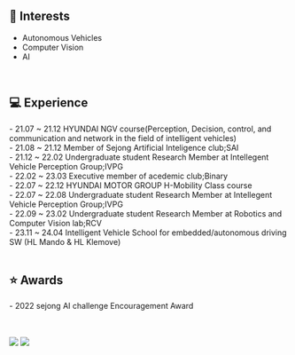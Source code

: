 <!---
- 👋 
- 👀 I’m interested in ...
- 🌱 I’m currently learning ...
- 💞️ I’m looking to collaborate on ...
- 📫 How to reach me ...
--->



<!---
Dobarri/Dobarri is a ✨ special ✨ repository because its `README.md` (this file) appears on your GitHub profile.
You can click the Preview link to take a look at your changes.
--->


<h2>🌱 Interests</h2>

- Autonomous Vehicles
- Computer Vision
- AI

<br>
<h2>💻 Experience</h2>
- 21.07 ~ 21.12   HYUNDAI NGV course(Perception, Decision, control, and communication and network in the field of intelligent vehicles)<br>
- 21.08 ~ 21.12   Member of Sejong Artificial Inteligence club;SAI<br>
- 21.12 ~ 22.02 	Undergraduate student Research Member at Intellegent Vehicle Perception Group;IVPG<br>
- 22.02 ~ 23.03   Executive member of acedemic club;Binary<br>
- 22.07 ~ 22.12   HYUNDAI MOTOR GROUP H-Mobility Class course<br>
- 22.07 ~ 22.08	 Undergraduate student Research Member at Intellegent Vehicle Perception Group;IVPG<br>
- 22.09 ~ 23.02  Undergraduate student Research Member at Robotics and Computer Vision lab;RCV<br>
- 23.11 ~ 24.04   Intelligent Vehicle School for embedded/autonomous driving SW (HL Mando & HL Klemove) <br>

<br>
<h2>⭐️ Awards</h2>
- 2022 sejong AI challenge Encouragement Award<br>

<br><br>
<a href="https://mail.google.com/mail/u/0/?tab=rm&ogbl#inbox"><img src="https://img.shields.io/badge/Gmail-EA4335?style=flat-square&logo=Gmail&logoColor=white"></a>  <a href="https://dobarri-ai.tistory.com/category"><img src="https://img.shields.io/badge/Tstory-7952B3?style=flat-square&logo=&logoColor=white"></a> 
